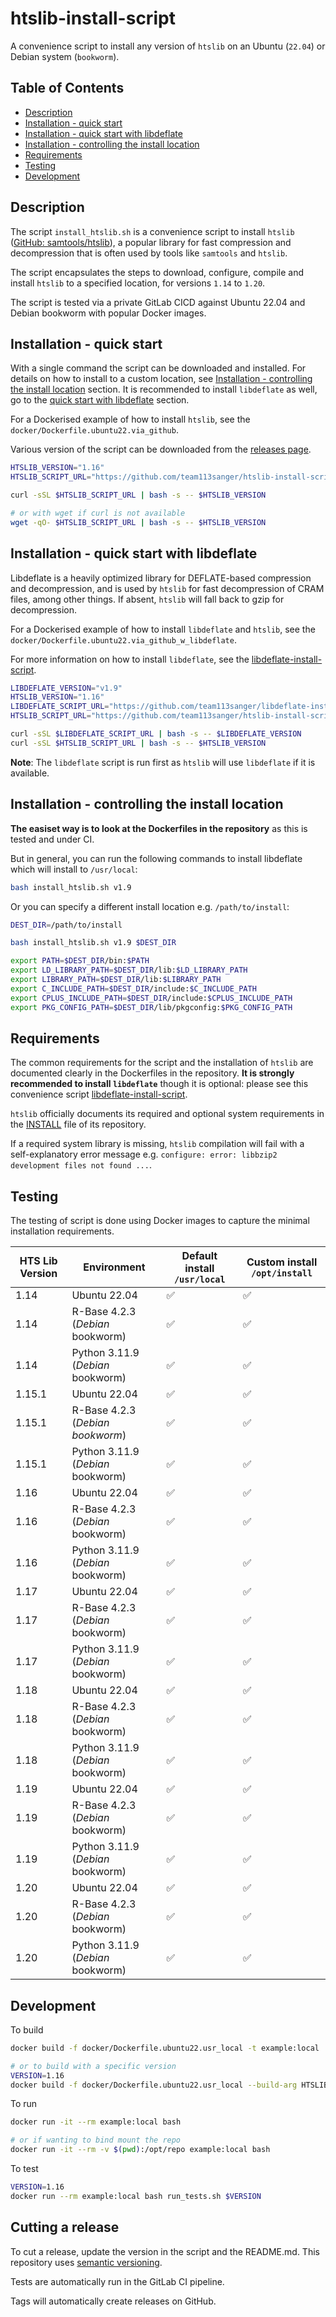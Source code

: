 # htslib-install-script

A convenience script to install any version of `htslib` on an Ubuntu (`22.04`) or Debian system (`bookworm`).

## Table of Contents

- [Description](#description)
- [Installation - quick start](#installation---quick-start)
- [Installation - quick start with libdeflate](#installation---quick-start-with-libdeflate)
- [Installation - controlling the install location](#installation---controlling-the-install-location)
- [Requirements](#requirements)
- [Testing](#testing)
- [Development](#development)

## Description

The script `install_htslib.sh` is a convenience script to install
`htslib` ([GitHub: samtools/htslib](https://github.com/samtools/htslib)),
a popular library for fast compression and decompression that is often used by tools like
`samtools` and `htslib`.

The script encapsulates the steps to download, configure, compile and install
`htslib` to a specified location, for versions `1.14` to `1.20`.

The script is tested via a private GitLab CICD against Ubuntu 22.04 and Debian
bookworm with popular Docker images.

## Installation - quick start

With a single command the script can be downloaded and installed. For details on how to install to a custom location, 
see [Installation - controlling the install location](#installation---controlling-the-install-location) section. 
It is recommended to install `libdeflate` as well, go to the [quick start with libdeflate](#installation---quick-start-with-libdeflate) section.

For a Dockerised example of how to install `htslib`, see the `docker/Dockerfile.ubuntu22.via_github`.

Various version of the script can be downloaded from the [releases page](https://github.com/team113sanger/htslib-install-script/releases).

```bash
HTSLIB_VERSION="1.16"
HTSLIB_SCRIPT_URL="https://github.com/team113sanger/htslib-install-script/releases/download/1.0.0/install_htslib.sh"

curl -sSL $HTSLIB_SCRIPT_URL | bash -s -- $HTSLIB_VERSION

# or with wget if curl is not available
wget -qO- $HTSLIB_SCRIPT_URL | bash -s -- $HTSLIB_VERSION
```

## Installation - quick start with libdeflate

Libdeflate is a heavily optimized library for DEFLATE-based compression and
decompression, and is used by `htslib` for fast decompression of CRAM files,
among other things. If absent, `htslib` will fall back to gzip for
decompression.

For a Dockerised example of how to install `libdeflate` and `htslib`, see the `docker/Dockerfile.ubuntu22.via_github_w_libdeflate`.

For more information on how to install `libdeflate`, see the [libdeflate-install-script](https://github.com/team113sanger/libdeflate-install-script).

```bash
LIBDEFLATE_VERSION="v1.9"
HTSLIB_VERSION="1.16"
LIBDEFLATE_SCRIPT_URL="https://github.com/team113sanger/libdeflate-install-script/releases/download/1.0.1/install_libdeflate.sh"
HTSLIB_SCRIPT_URL="https://github.com/team113sanger/htslib-install-script/releases/download/1.0.0/install_htslib.sh"

curl -sSL $LIBDEFLATE_SCRIPT_URL | bash -s -- $LIBDEFLATE_VERSION
curl -sSL $HTSLIB_SCRIPT_URL | bash -s -- $HTSLIB_VERSION
```

**Note**: The `libdeflate` script is run first as `htslib` will use `libdeflate` if it is available.


## Installation - controlling the install location

**The easiset way is to look at the Dockerfiles in the repository** as this is tested and under CI.

But in general, you can run the following commands to install libdeflate which will install to `/usr/local`:

```bash
bash install_htslib.sh v1.9
```

Or you can specify a different install location e.g. `/path/to/install`:
```bash
DEST_DIR=/path/to/install

bash install_htslib.sh v1.9 $DEST_DIR

export PATH=$DEST_DIR/bin:$PATH
export LD_LIBRARY_PATH=$DEST_DIR/lib:$LD_LIBRARY_PATH
export LIBRARY_PATH=$DEST_DIR/lib:$LIBRARY_PATH
export C_INCLUDE_PATH=$DEST_DIR/include:$C_INCLUDE_PATH
export CPLUS_INCLUDE_PATH=$DEST_DIR/include:$CPLUS_INCLUDE_PATH
export PKG_CONFIG_PATH=$DEST_DIR/lib/pkgconfig:$PKG_CONFIG_PATH
```

## Requirements

The common requirements for the script and the installation of `htslib` are documented
clearly in the Dockerfiles in the repository. **It is strongly recommended to install `libdeflate`** 
though it is optional: please see this convenience script
[libdeflate-install-script](https://github.com/team113sanger/libdeflate-install-script).

`htslib` officially documents its required and optional system requirements in
the [INSTALL](https://github.com/samtools/htslib/blob/develop/INSTALL) file of
its repository.

If a required system library is missing, `htslib` compilation will fail with a
self-explanatory error message e.g. `configure: error: libbzip2 development files not found ...`.


## Testing

The testing of script is done using Docker images to capture the minimal installation requirements.

| HTS Lib Version | Environment | Default install `/usr/local` | Custom install `/opt/install` |
| --------------- | ----------- | ---------------------------- | ----------------------------- |
| 1.14            | Ubuntu 22.04                               | ✅ | ✅ |
| 1.14            | R-Base 4.2.3 (*Debian* bookworm)           | ✅ | ✅ |
| 1.14            | Python 3.11.9 (*Debian* bookworm)          | ✅ | ✅ |
| 1.15.1          | Ubuntu 22.04                               | ✅ | ✅ |
| 1.15.1          | R-Base 4.2.3 (*Debian bookworm*)           | ✅ | ✅ |
| 1.15.1          | Python 3.11.9 (*Debian* bookworm)          | ✅ | ✅ |
| 1.16            | Ubuntu 22.04                               | ✅ | ✅ | 
| 1.16            | R-Base 4.2.3 (*Debian* bookworm)           | ✅ | ✅ |
| 1.16            | Python 3.11.9 (*Debian* bookworm)          | ✅ | ✅ |
| 1.17            | Ubuntu 22.04                               | ✅ | ✅ |
| 1.17            | R-Base 4.2.3 (*Debian* bookworm)           | ✅ | ✅ |
| 1.17            | Python 3.11.9 (*Debian* bookworm)          | ✅ | ✅ |
| 1.18            | Ubuntu 22.04                               | ✅ | ✅ |
| 1.18            | R-Base 4.2.3 (*Debian* bookworm)           | ✅ | ✅ |
| 1.18            | Python 3.11.9 (*Debian* bookworm)          | ✅ | ✅ |
| 1.19            | Ubuntu 22.04                               | ✅ | ✅ |
| 1.19            | R-Base 4.2.3 (*Debian* bookworm)           | ✅ | ✅ |
| 1.19            | Python 3.11.9 (*Debian* bookworm)          | ✅ | ✅ |
| 1.20            | Ubuntu 22.04                               | ✅ | ✅ |
| 1.20            | R-Base 4.2.3 (*Debian* bookworm)           | ✅ | ✅ |
| 1.20            | Python 3.11.9 (*Debian* bookworm)          | ✅ | ✅ |


## Development

To build
```bash
docker build -f docker/Dockerfile.ubuntu22.usr_local -t example:local .

# or to build with a specific version
VERSION=1.16
docker build -f docker/Dockerfile.ubuntu22.usr_local --build-arg HTSLIB_VERSION=$VERSION -t example:local .

```

To run
```bash
docker run -it --rm example:local bash

# or if wanting to bind mount the repo
docker run -it --rm -v $(pwd):/opt/repo example:local bash
```

To test
```bash
VERSION=1.16
docker run --rm example:local bash run_tests.sh $VERSION
```

## Cutting a release

To cut a release, update the version in the script and the README.md. This
repository uses [semantic versioning](https://semver.org/spec/v2.0.0.html).

Tests are automatically run in the GitLab CI pipeline.

Tags will automatically create releases on GitHub.